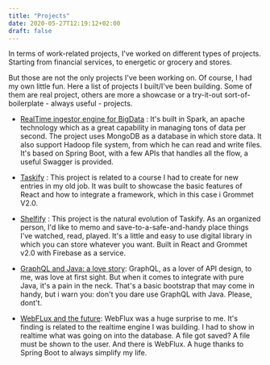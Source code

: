 ```yaml
---
title: "Projects"
date: 2020-05-27T12:19:12+02:00
draft: false
---
```


In terms of work-related projects, I've worked on different types of projects.
Starting from financial services, to energetic or grocery and stores.

But those are not the only projects I've been working on.
Of course, I had my own little fun. Here a list of projects I built/I've been building.
Some of them are real project, others are more a showcase or a try-it-out sort-of-boilerplate - always useful - projects.

- [RealTime ingestor engine for BigData](https://github.com/dasher7/spark-rest-ingestor) : It's built in Spark, an apache technology which as a great capability in managing tons of data per second. The project uses MongoDB as a database in which store data. It also support Hadoop file system, from which he can read and write files. It's based on Spring Boot, with a few APIs that handles all the flow, a useful Swagger is provided.

- [Taskify](https://github.com/dasher7/task-calendar-organizer) : This project is related to a course I had to create for new entries in my old job. It was built to showcase the basic features of React and how to integrate a framework, which in this case i Grommet V2.0.

- [Shelfify](https://github.com/dasher7/shelfify) : This project is the natural evolution of Taskify. As an organized person, I'd like to memo and save-to-a-safe-and-handy place things I've watched, read, played. It's a little and easy to use digital library in which you can store whatever you want. Built in React and Grommet v2.0 with Firebase as a service.

- [GraphQL and Java: a love story](https://github.com/dasher7/graphql-bootstrap): GraphQL, as a lover of API design, to me, was love at first sight. But when it comes to integrate with pure Java, it's a pain in the neck. That's a basic bootstrap that may come in handy, but i warn you: don't you dare use GraphQL with Java. Please, dont't.

- [WebFLux and the future](https://github.com/dasher7/webflux-api): WebFlux was a huge surprise to me. It's finding is related to the realtime engine I was building. I had to show in realtime what was going on into the database. A file got saved? A file must be shown to the user. And there is WebFlux. A huge thanks to Spring Boot to always simplify my life.
